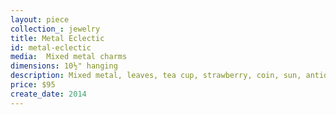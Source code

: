 ```yaml
---
layout: piece
collection_: jewelry
title: Metal Eclectic
id: metal-eclectic
media:  Mixed metal charms
dimensions: 10½" hanging
description: Mixed metal, leaves, tea cup, strawberry, coin, sun, antique type writer key, ring, shape on metal, sand star spaces, findings, and beads with heart shape metal clasp.
price: $95
create_date: 2014
---
```

